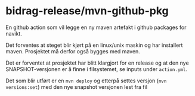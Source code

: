 # bidrag-release/mvn-github-pkg

En github action som vil legge en ny maven artefakt i github packages for navikt.

Det forventes at steget blir kjørt på en linux/unix maskin og har installert maven.
Prosjektet må derfor også bygges med maven.

Det er forventet at prosjektet har blitt klargjort for en release og at den nye
SNAPSHOT-versjonen er å finne i filsystemet, se inputs under `action.yml`.

Det som blir utført er en `mvn deploy` og etterpå settes versjon (`mvn versions:set`)
med den nye snapshot versjonen lest fra fil
